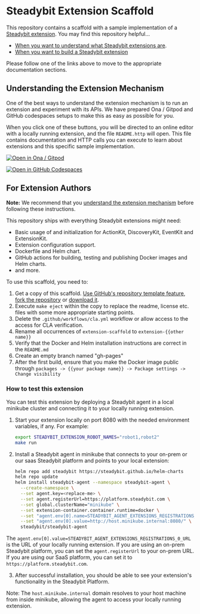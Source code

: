 # Steadybit Extension Scaffold

This repository contains a scaffold with a sample implementation of a [Steadybit extension](https://docs.steadybit.com/integrate-with-steadybit/extensions). You may find this repository helpful…

 - [When you want to understand what Steadybit extensions are](#understanding-the-extension-mechanism).
 - [When you want to build a Steadybit extension](#for-extension-authors)

Please follow one of the links above to move to the appropriate documentation sections.

## Understanding the Extension Mechanism

One of the best ways to understand the extension mechanism is to run an extension and experiment with its APIs. We have prepared Ona / Gitpod and GitHub codespaces setups to make this as easy as possible for you.

When you click one of these buttons, you will be directed to an online editor with a locally running extension, and the file `README.http` will open. This file contains documentation and HTTP calls you can execute to learn about extensions and this specific sample implementation.

[![Open in Ona / Gitpod](https://gitpod.io/button/open-in-gitpod.svg)](http://gitpod.io/#https://github.com/steadybit/extension-scaffold/blob/main/README.http)


[![Open in GitHub Codespaces](https://github.com/codespaces/badge.svg)](https://github.com/codespaces/new?hide_repo_select=true&ref=main&repo=595972094)


## For Extension Authors

**Note:** We recommend that you [understand the extension mechanism](#understanding-the-extension-mechanism) before following these instructions.

This repository ships with everything Steadybit extensions might need:
 - Basic usage of and initialization for ActionKit, DiscoveryKit, EventKit and ExtensionKit.
 - Extension configuration support.
 - Dockerfile and Helm chart.
 - GitHub actions for building, testing and publishing Docker images and Helm charts.
 - and more.

To use this scaffold, you need to:

 1. Get a copy of this scaffold. [Use GitHub's repository template feature](https://docs.github.com/en/repositories/creating-and-managing-repositories/creating-a-repository-from-a-template), [fork the repository](https://github.com/steadybit/extension-scaffold/fork) or [download it](https://github.com/steadybit/extension-scaffold/archive/refs/heads/main.zip).
 2. Execute `make eject` within the copy to replace the readme, license etc. files with some more appropriate starting points.
 3. Delete the `.github/workflows/cla.yml` workflow or allow access to the access for CLA verification.
 4. Rename all occurrences of `extension-scaffold` to `extension-{{other name}}`
 5. Verify that the Docker and Helm installation instructions are correct in the `README.md`
 6. Create an empty branch named "gh-pages"
 7. After the first build, ensure that you make the Docker image public through `packages -> {{your package name}} -> Package settings -> Change visibility`

### How to test this extension

You can test this extension by deploying a Steadybit agent in a local minikube cluster and connecting it to your locally running extension.

1. Start your extension locally on port 8080 with the needed environment variables, if any. For example:
	 ```bash
	 export STEADYBIT_EXTENSION_ROBOT_NAMES="robot1,robot2"
	 make run
	 ```

2. Install a Steadybit agent in minikube that connects to your on-prem or our saas Steadybit platform and points to your local extension:
   ```bash
   helm repo add steadybit https://steadybit.github.io/helm-charts
   helm repo update
   helm install steadybit-agent --namespace steadybit-agent \
     --create-namespace \
     --set agent.key=<replace-me> \
     --set agent.registerUrl=https://platform.steadybit.com \
     --set global.clusterName="minikube" \
     --set extension-container.container.runtime=docker \
     --set "agent.env[0].name=STEADYBIT_AGENT_EXTENSIONS_REGISTRATIONS_0_URL" \
     --set "agent.env[0].value=http://host.minikube.internal:8080/" \
     steadybit/steadybit-agent
   ```

The `agent.env[0].value=STEADYBIT_AGENT_EXTENSIONS_REGISTRATIONS_0_URL` is the URL of your locally running extension.
If you are using an on-prem Steadybit platform, you can set the `agent.registerUrl` to your on-prem URL. If you are using our SaaS platform, you can set it to `https://platform.steadybit.com`.

3. After successful installation, you should be able to see your extension's functionality in the Steadybit Platform.

Note: The `host.minikube.internal` domain resolves to your host machine from inside minikube, allowing the agent to access your locally running extension.

